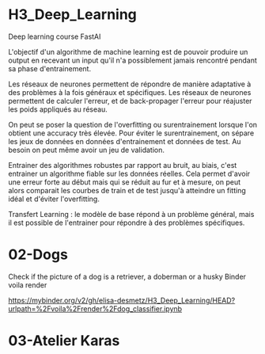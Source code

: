 # H3_Deep_Learning
Deep learning course FastAI

L'objectif d'un algorithme de machine learning est de pouvoir produire un output en recevant un input qu'il n'a possiblement jamais rencontré pendant sa phase d'entrainement.

Les réseaux de neurones permettent de répondre de manière adaptative à des problèmes à la fois généraux et spécifiques. Les réseaux de neurones permettent de calculer l'erreur, et de back-propager l'erreur pour réajuster les poids appliqués au réseau. 

On peut se poser la question de l'overfitting ou surentrainement lorsque l'on obtient une accuracy très élevée. Pour éviter le surentrainement, on sépare les jeux de données en données d'entrainement et données de test. Au besoin on peut même avoir un jeu de validation.

Entrainer des algorithmes robustes par rapport au bruit, au biais, c'est entrainer un algorithme fiable sur les données réelles. Cela permet d'avoir une erreur forte au début mais qui se réduit au fur et à mesure, on peut alors comparait les courbes de train et de test jusqu'à atteindre un fitting idéal et d'éviter l'overfitting.

Transfert Learning : le modèle de base répond à un problème général, mais il est possible de l'entrainer pour répondre à des problèmes spécifiques.

# 02-Dogs
Check if the picture of a dog is a retriever, a doberman or a husky
Binder voila render

https://mybinder.org/v2/gh/elisa-desmetz/H3_Deep_Learning/HEAD?urlpath=%2Fvoila%2Frender%2Fdog_classifier.ipynb

# 03-Atelier Karas

